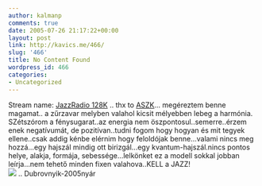 ```yaml
---
author: kalmanp
comments: true
date: 2005-07-26 21:17:22+00:00
layout: post
link: http://kavics.me/466/
slug: '466'
title: No Content Found
wordpress_id: 466
categories:
- Uncategorized
---
```


Stream name: [JazzRadio 128K](http://www.jazzradio.hu/jazzradio-128.m3u) .. thx to [ASZK](http://aszk.freeblog.hu/)... megéreztem benne magamat.. a zűrzavar melyben valahol kicsit mélyebben lebeg a harmónia.  
SZétszórom a fénysugarat..az energia nem öszpontosul..semerre..érzem enek negatívumát, de pozitívan..tudni fogom hogy hogyan és mit tegyek ellene..csak addig kénbe elérnim hogy feloldójak benne...valami nincs meg hozzá...egy hajszál mindig ott birizgál...egy kvantum-hajszál.nincs pontos helye, alakja, formája, sebessége...lelkönket ez a modell sokkal jobban leírja...nem tehető minden fixen valahova..KELL a JAZZ!  
![](http://kavics.freeblog.hu/Files/szór.JPG) .. Dubrovnyik-2005nyár  

